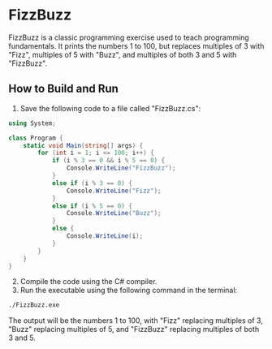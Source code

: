 # FizzBuzz

FizzBuzz is a classic programming exercise used to teach programming fundamentals. It prints the numbers 1 to 100, but replaces multiples of 3 with "Fizz", multiples of 5 with "Buzz", and multiples of both 3 and 5 with "FizzBuzz".

## How to Build and Run

1. Save the following code to a file called "FizzBuzz.cs":

```csharp
using System;

class Program {
    static void Main(string[] args) {
        for (int i = 1; i <= 100; i++) {
            if (i % 3 == 0 && i % 5 == 0) {
                Console.WriteLine("FizzBuzz");
            }
            else if (i % 3 == 0) {
                Console.WriteLine("Fizz");
            }
            else if (i % 5 == 0) {
                Console.WriteLine("Buzz");
            }
            else {
                Console.WriteLine(i);
            }
        }
    }
}
```

2. Compile the code using the C# compiler.
3. Run the executable using the following command in the terminal: 

```sh
./FizzBuzz.exe
```

The output will be the numbers 1 to 100, with "Fizz" replacing multiples of 3, "Buzz" replacing multiples of 5, and "FizzBuzz" replacing multiples of both 3 and 5.

